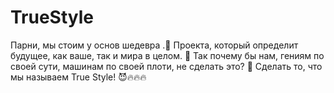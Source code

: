 # TrueStyle
Парни, мы стоим у основ шедевра .🤩
Проекта, который определит будущее, как ваше, так и мира в целом. 🥸
Так почему бы нам, гениям по своей сути, машинам по своей плоти, не сделать это? 🥲
Сделать то, что мы называем True Style! 😈🔥🔥🔥
